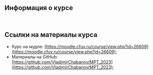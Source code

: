## Информация о курсе

<br>

## Ссылки на материалы курса

- Курс на мудле: [https://moodle.cfuv.ru/course/view.php?id=26609](https://moodle.cfuv.ru/course/view.php?id=26609);
- Материалы на GitHub: [https://github.com/VladimirChabanov/MPT_2023](https://github.com/VladimirChabanov/MPT_2023);
